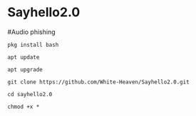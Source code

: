 # Sayhello2.0
#Audio phishing 

`pkg install bash `

`apt update `

`apt upgrade `

`git clone https://github.com/White-Heaven/Sayhello2.0.git `

`cd sayhello2.0 `

`chmod +x * `



